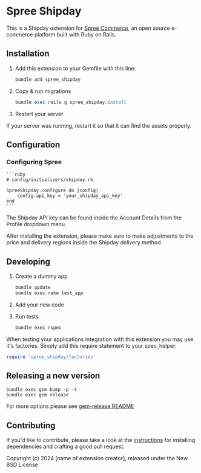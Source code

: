 # Spree Shipday

This is a Shipday extension for [Spree Commerce](https://spreecommerce.org), an open source e-commerce platform built with Ruby on Rails.

## Installation

1. Add this extension to your Gemfile with this line:

    ```ruby
    bundle add spree_shipday
    ```

2. Copy & run migrations

    ```ruby
    bundle exec rails g spree_shipday:install
    ```

3. Restart your server

  If your server was running, restart it so that it can find the assets properly.

## Configuration

### Configuring Spree

    ```ruby
    # config/initializers/shipday.rb

    SpreeShipday.configure do |config|
        config.api_key = 'your_shipday_api_key'
    end
    ```

The Shipday API key can be found inside the Account Details from the Profile dropdown menu.

After installing the extension, please make sure to make adjustments to the price and delivery regions inside 
the Shipday delivery method.

## Developing

1. Create a dummy app

    ```bash
    bundle update
    bundle exec rake test_app
    ```

2. Add your new code
3. Run tests

    ```bash
    bundle exec rspec
    ```

When testing your applications integration with this extension you may use it's factories.
Simply add this require statement to your spec_helper:

```ruby
require 'spree_shipday/factories'
```

## Releasing a new version

```shell
bundle exec gem bump -p -t
bundle exec gem release
```

For more options please see [gem-release README](https://github.com/svenfuchs/gem-release)

## Contributing

If you'd like to contribute, please take a look at the
[instructions](CONTRIBUTING.md) for installing dependencies and crafting a good
pull request.

Copyright (c) 2024 [name of extension creator], released under the New BSD License
